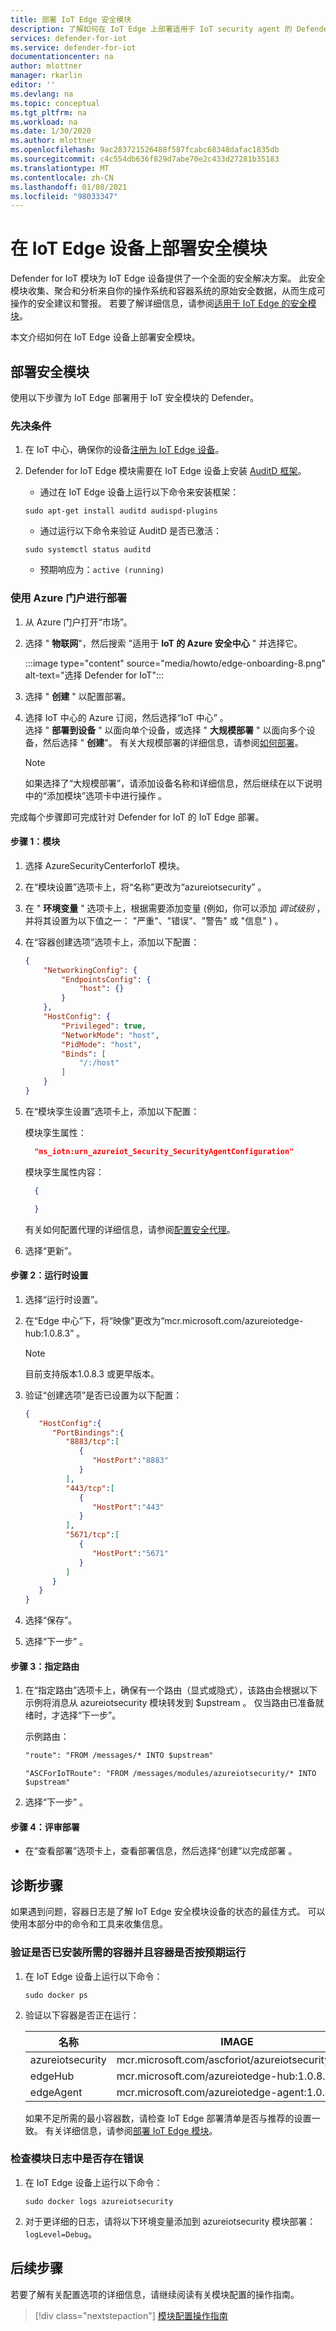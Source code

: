 ```yaml
---
title: 部署 IoT Edge 安全模块
description: 了解如何在 IoT Edge 上部署适用于 IoT security agent 的 Defender。
services: defender-for-iot
ms.service: defender-for-iot
documentationcenter: na
author: mlottner
manager: rkarlin
editor: ''
ms.devlang: na
ms.topic: conceptual
ms.tgt_pltfrm: na
ms.workload: na
ms.date: 1/30/2020
ms.author: mlottner
ms.openlocfilehash: 9ac283721526488f587fcabc68348dafac1835db
ms.sourcegitcommit: c4c554db636f829d7abe70e2c433d27281b35183
ms.translationtype: MT
ms.contentlocale: zh-CN
ms.lasthandoff: 01/08/2021
ms.locfileid: "98033347"
---
```

# <a name="deploy-a-security-module-on-your-iot-edge-device"></a>在 IoT Edge 设备上部署安全模块

Defender for IoT 模块为 IoT Edge 设备提供了一个全面的安全解决方案。
此安全模块收集、聚合和分析来自你的操作系统和容器系统的原始安全数据，从而生成可操作的安全建议和警报。
若要了解详细信息，请参阅[适用于 IoT Edge 的安全模块](security-edge-architecture.md)。

本文介绍如何在 IoT Edge 设备上部署安全模块。

## <a name="deploy-security-module"></a>部署安全模块

使用以下步骤为 IoT Edge 部署用于 IoT 安全模块的 Defender。

### <a name="prerequisites"></a>先决条件

1. 在 IoT 中心，确保你的设备[注册为 IoT Edge 设备](../iot-edge/how-to-manual-provision-symmetric-key.md#register-a-new-device)。

1. Defender for IoT Edge 模块需要在 IoT Edge 设备上安装 [AuditD 框架](https://linux.die.net/man/8/auditd)。

    - 通过在 IoT Edge 设备上运行以下命令来安装框架：

    `sudo apt-get install auditd audispd-plugins`

    - 通过运行以下命令来验证 AuditD 是否已激活：

    `sudo systemctl status auditd`<br>
    - 预期响应为：`active (running)`

### <a name="deployment-using-azure-portal"></a>使用 Azure 门户进行部署

1. 从 Azure 门户打开“市场”。

1. 选择 " **物联网**"，然后搜索 "适用于 **IoT 的 Azure 安全中心** " 并选择它。

   :::image type="content" source="media/howto/edge-onboarding-8.png" alt-text="选择 Defender for IoT":::

1. 选择 " **创建** " 以配置部署。

1. 选择 IoT 中心的 Azure 订阅，然后选择“IoT 中心” 。<br>选择 " **部署到设备** " 以面向单个设备，或选择 " **大规模部署** " 以面向多个设备，然后选择 " **创建**"。 有关大规模部署的详细信息，请参阅[如何部署](../iot-edge/how-to-deploy-at-scale.md)。

    >[!Note]
    >如果选择了“大规模部署”，请添加设备名称和详细信息，然后继续在以下说明中的“添加模块”选项卡中进行操作 。

完成每个步骤即可完成针对 Defender for IoT 的 IoT Edge 部署。

#### <a name="step-1-modules"></a>步骤 1：模块

1. 选择 AzureSecurityCenterforIoT 模块。
1. 在“模块设置”选项卡上，将“名称”更改为“azureiotsecurity”  。
1. 在 " **环境变量** " 选项卡上，根据需要添加变量 (例如，你可以添加 *调试级别* ，并将其设置为以下值之一： "严重"、"错误"、"警告" 或 "信息" ) 。
1. 在“容器创建选项”选项卡上，添加以下配置：

    ``` json
    {
        "NetworkingConfig": {
            "EndpointsConfig": {
                "host": {}
            }
        },
        "HostConfig": {
            "Privileged": true,
            "NetworkMode": "host",
            "PidMode": "host",
            "Binds": [
                "/:/host"
            ]
        }
    }
    ```

1. 在“模块孪生设置”选项卡上，添加以下配置：

   模块孪生属性：
   
   ``` json
     "ms_iotn:urn_azureiot_Security_SecurityAgentConfiguration"
   ```

   模块孪生属性内容： 

   ```json
     {

     }
   ```
    
   有关如何配置代理的详细信息，请参阅[配置安全代理](./how-to-agent-configuration.md)。

1. 选择“更新”。

#### <a name="step-2-runtime-settings"></a>步骤 2：运行时设置

1. 选择“运行时设置”。
2. 在“Edge 中心”下，将“映像”更改为“mcr.microsoft.com/azureiotedge-hub:1.0.8.3”  。

    >[!Note]
    > 目前支持版本1.0.8.3 或更早版本。

3. 验证“创建选项”是否已设置为以下配置：

    ``` json
    {
       "HostConfig":{
          "PortBindings":{
             "8883/tcp":[
                {
                   "HostPort":"8883"
                }
             ],
             "443/tcp":[
                {
                   "HostPort":"443"
                }
             ],
             "5671/tcp":[
                {
                   "HostPort":"5671"
                }
             ]
          }
       }
    }
    ```

4. 选择“保存”。

5. 选择“下一步”  。

#### <a name="step-3-specify-routes"></a>步骤 3：指定路由

1. 在“指定路由”选项卡上，确保有一个路由（显式或隐式），该路由会根据以下示例将消息从 azureiotsecurity 模块转发到 $upstream  。 仅当路由已准备就绪时，才选择“下一步”。

   示例路由：

    ```Default implicit route
    "route": "FROM /messages/* INTO $upstream"
    ```

    ```Explicit route
    "ASCForIoTRoute": "FROM /messages/modules/azureiotsecurity/* INTO $upstream"
    ```

1. 选择“下一步”  。

#### <a name="step-4-review-deployment"></a>步骤 4：评审部署

- 在“查看部署”选项卡上，查看部署信息，然后选择“创建”以完成部署 。

## <a name="diagnostic-steps"></a>诊断步骤

如果遇到问题，容器日志是了解 IoT Edge 安全模块设备的状态的最佳方式。 可以使用本部分中的命令和工具来收集信息。

### <a name="verify-the-required-containers-are-installed-and-functioning-as-expected"></a>验证是否已安装所需的容器并且容器是否按预期运行

1. 在 IoT Edge 设备上运行以下命令：

    `sudo docker ps`

1. 验证以下容器是否正在运行：

   | 名称 | IMAGE |
   | --- | --- |
   | azureiotsecurity | mcr.microsoft.com/ascforiot/azureiotsecurity:1.0.2 |
   | edgeHub | mcr.microsoft.com/azureiotedge-hub:1.0.8.3 |
   | edgeAgent | mcr.microsoft.com/azureiotedge-agent:1.0.1 |

   如果不足所需的最小容器数，请检查 IoT Edge 部署清单是否与推荐的设置一致。 有关详细信息，请参阅[部署 IoT Edge 模块](#deployment-using-azure-portal)。

### <a name="inspect-the-module-logs-for-errors"></a>检查模块日志中是否存在错误

1. 在 IoT Edge 设备上运行以下命令：

   `sudo docker logs azureiotsecurity`

1. 对于更详细的日志，请将以下环境变量添加到 azureiotsecurity 模块部署：`logLevel=Debug`。

## <a name="next-steps"></a>后续步骤

若要了解有关配置选项的详细信息，请继续阅读有关模块配置的操作指南。
> [!div class="nextstepaction"]
> [模块配置操作指南](./how-to-agent-configuration.md)